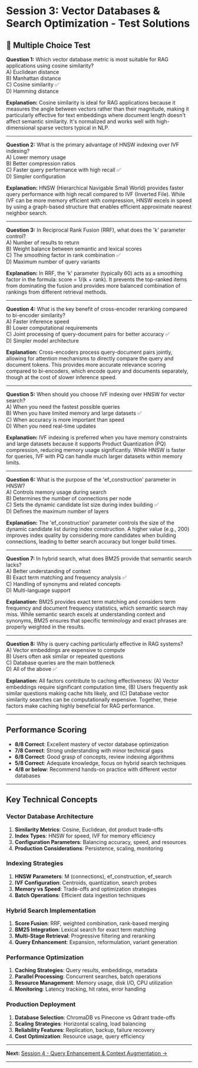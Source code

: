 # Session 3: Vector Databases & Search Optimization - Test Solutions

## 📝 Multiple Choice Test

**Question 1:** Which vector database metric is most suitable for RAG applications using cosine similarity?  
A) Euclidean distance  
B) Manhattan distance  
C) Cosine similarity ✅  
D) Hamming distance  

**Explanation:** Cosine similarity is ideal for RAG applications because it measures the angle between vectors rather than their magnitude, making it particularly effective for text embeddings where document length doesn't affect semantic similarity. It's normalized and works well with high-dimensional sparse vectors typical in NLP.

---

**Question 2:** What is the primary advantage of HNSW indexing over IVF indexing?  
A) Lower memory usage  
B) Better compression ratios  
C) Faster query performance with high recall ✅  
D) Simpler configuration  

**Explanation:** HNSW (Hierarchical Navigable Small World) provides faster query performance with high recall compared to IVF (Inverted File). While IVF can be more memory efficient with compression, HNSW excels in speed by using a graph-based structure that enables efficient approximate nearest neighbor search.

---

**Question 3:** In Reciprocal Rank Fusion (RRF), what does the 'k' parameter control?  
A) Number of results to return  
B) Weight balance between semantic and lexical scores  
C) The smoothing factor in rank combination ✅  
D) Maximum number of query variants  

**Explanation:** In RRF, the 'k' parameter (typically 60) acts as a smoothing factor in the formula: score = 1/(k + rank). It prevents the top-ranked items from dominating the fusion and provides more balanced combination of rankings from different retrieval methods.

---

**Question 4:** What is the key benefit of cross-encoder reranking compared to bi-encoder similarity?  
A) Faster inference speed  
B) Lower computational requirements  
C) Joint processing of query-document pairs for better accuracy ✅  
D) Simpler model architecture  

**Explanation:** Cross-encoders process query-document pairs jointly, allowing for attention mechanisms to directly compare the query and document tokens. This provides more accurate relevance scoring compared to bi-encoders, which encode query and documents separately, though at the cost of slower inference speed.

---

**Question 5:** When should you choose IVF indexing over HNSW for vector search?  
A) When you need the fastest possible queries  
B) When you have limited memory and large datasets ✅  
C) When accuracy is more important than speed  
D) When you need real-time updates  

**Explanation:** IVF indexing is preferred when you have memory constraints and large datasets because it supports Product Quantization (PQ) compression, reducing memory usage significantly. While HNSW is faster for queries, IVF with PQ can handle much larger datasets within memory limits.

---

**Question 6:** What is the purpose of the 'ef_construction' parameter in HNSW?  
A) Controls memory usage during search  
B) Determines the number of connections per node  
C) Sets the dynamic candidate list size during index building ✅  
D) Defines the maximum number of layers  

**Explanation:** The 'ef_construction' parameter controls the size of the dynamic candidate list during index construction. A higher value (e.g., 200) improves index quality by considering more candidates when building connections, leading to better search accuracy but longer build times.

---

**Question 7:** In hybrid search, what does BM25 provide that semantic search lacks?  
A) Better understanding of context  
B) Exact term matching and frequency analysis ✅  
C) Handling of synonyms and related concepts  
D) Multi-language support  

**Explanation:** BM25 provides exact term matching and considers term frequency and document frequency statistics, which semantic search may miss. While semantic search excels at understanding context and synonyms, BM25 ensures that specific terminology and exact phrases are properly weighted in the results.

---

**Question 8:** Why is query caching particularly effective in RAG systems?  
A) Vector embeddings are expensive to compute  
B) Users often ask similar or repeated questions  
C) Database queries are the main bottleneck  
D) All of the above ✅  

**Explanation:** All factors contribute to caching effectiveness: (A) Vector embeddings require significant computation time, (B) Users frequently ask similar questions making cache hits likely, and (C) Database vector similarity searches can be computationally expensive. Together, these factors make caching highly beneficial for RAG performance.

---

## Performance Scoring

- **8/8 Correct**: Excellent mastery of vector database optimization  
- **7/8 Correct**: Strong understanding with minor technical gaps  
- **6/8 Correct**: Good grasp of concepts, review indexing algorithms  
- **5/8 Correct**: Adequate knowledge, focus on hybrid search techniques  
- **4/8 or below**: Recommend hands-on practice with different vector databases  

---

## Key Technical Concepts

### Vector Database Architecture

1. **Similarity Metrics**: Cosine, Euclidean, dot product trade-offs  
2. **Index Types**: HNSW for speed, IVF for memory efficiency  
3. **Configuration Parameters**: Balancing accuracy, speed, and resources  
4. **Production Considerations**: Persistence, scaling, monitoring  

### Indexing Strategies

1. **HNSW Parameters**: M (connections), ef_construction, ef_search  
2. **IVF Configuration**: Centroids, quantization, search probes  
3. **Memory vs Speed**: Trade-offs and optimization strategies  
4. **Batch Operations**: Efficient data ingestion techniques  

### Hybrid Search Implementation

1. **Score Fusion**: RRF, weighted combination, rank-based merging  
2. **BM25 Integration**: Lexical search for exact term matching  
3. **Multi-Stage Retrieval**: Progressive filtering and reranking  
4. **Query Enhancement**: Expansion, reformulation, variant generation  

### Performance Optimization

1. **Caching Strategies**: Query results, embeddings, metadata  
2. **Parallel Processing**: Concurrent searches, batch operations  
3. **Resource Management**: Memory usage, disk I/O, CPU utilization  
4. **Monitoring**: Latency tracking, hit rates, error handling  

### Production Deployment

1. **Database Selection**: ChromaDB vs Pinecone vs Qdrant trade-offs  
2. **Scaling Strategies**: Horizontal scaling, load balancing  
3. **Reliability Features**: Replication, backup, failure recovery  
4. **Cost Optimization**: Resource usage, query efficiency  

---

**Next:** [Session 4 - Query Enhancement & Context Augmentation →](Session4_Query_Enhancement_Context_Augmentation.md)

---
